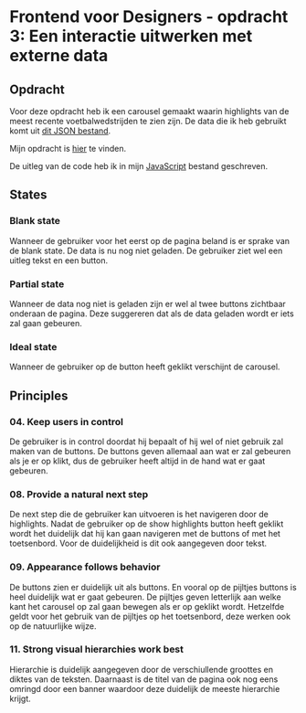 # Frontend voor Designers - opdracht 3: Een interactie uitwerken met externe data

## Opdracht 

Voor deze opdracht heb ik een carousel gemaakt waarin highlights van de meest recente voetbalwedstrijden te zien zijn. De data die ik heb gebruikt komt uit [dit JSON bestand](https://www.scorebat.com/video-api/v1/). 

Mijn opdracht is [hier](https://lvs222.github.io/frontend-voor-designers-1920/herkansing/index.html) te vinden. 

De uitleg van de code heb ik in mijn [JavaScript](https://github.com/lvs222/frontend-voor-designers-1920/blob/master/herkansing/js/script.js) bestand geschreven. 

## States

### Blank state
 Wanneer de gebruiker voor het eerst op de pagina beland is er sprake van de blank state. De data is nu nog niet geladen. De gebruiker ziet wel een uitleg tekst en een button. 
 
### Partial state 
 Wanneer de data nog niet is geladen zijn er wel al twee buttons zichtbaar onderaan de pagina. Deze suggereren dat als de data geladen wordt er iets zal gaan gebeuren. 
 
### Ideal state
 Wanneer de gebruiker op de button heeft geklikt verschijnt de carousel. 

## Principles 

### 04. Keep users in control 
De gebruiker is in control doordat hij bepaalt of hij wel of niet gebruik zal maken van de buttons. De buttons geven allemaal aan wat er zal gebeuren als je er op klikt, dus de gebruiker heeft altijd in de hand wat er gaat gebeuren.

### 08. Provide a natural next step 
De next step die de gebruiker kan uitvoeren is het navigeren door de highlights. Nadat de gebruiker op de show highlights button heeft geklikt wordt het duidelijk dat hij kan gaan navigeren met de buttons of met het toetsenbord. Voor de duidelijkheid is dit ook aangegeven door tekst. 

### 09. Appearance follows behavior 
De buttons zien er duidelijk uit als buttons. En vooral op de pijltjes buttons is heel duidelijk wat er gaat gebeuren. De pijltjes geven letterlijk aan welke kant het carousel op zal gaan bewegen als er op geklikt wordt. Hetzelfde geldt voor het gebruik van de pijltjes op het toetsenbord, deze werken ook op de natuurlijke wijze. 

### 11. Strong visual hierarchies work best 
Hierarchie is duidelijk aangegeven door de verschiullende groottes en diktes van de teksten. Daarnaast is de titel van de pagina ook nog eens omringd door een banner waardoor deze duidelijk de meeste hierarchie krijgt. 



